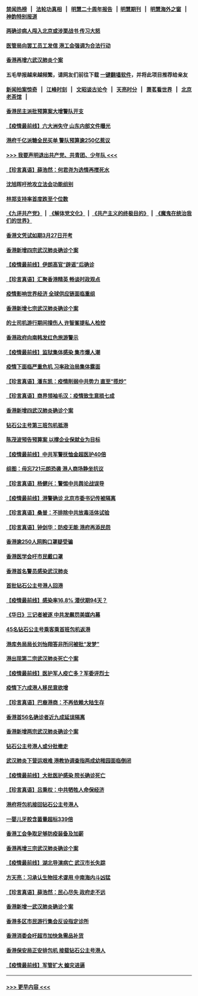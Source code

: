 #### [禁闻热榜](热点新闻.md?=0)  &nbsp;&nbsp;|&nbsp;&nbsp; [法轮功真相](https://github.com/gfw-breaker/truth/blob/master/README.md?=0) &nbsp;&nbsp;|&nbsp;&nbsp; [明慧二十周年报告](https://github.com/gfw-breaker/mh-reports/blob/master/README.md?=0) &nbsp;&nbsp;|&nbsp;&nbsp;[明慧期刊](https://github.com/gfw-breaker/mh-qikan) &nbsp;&nbsp;|&nbsp;&nbsp; [明慧海外之窗](https://github.com/gfw-breaker/mh-news/blob/master/README.md?=0) &nbsp;&nbsp;|&nbsp;&nbsp; [神韵特别报道](https://github.com/gfw-breaker/mh-news/blob/master/shenyun.md?=0)
#### [两确诊病人闯入北京或涉栗战书 传习大怒](../pages/nsc415/n11901180.md?t=02280631) 
#### [医管局向罢工员工发信 港工会强调为合法行动](../pages/nsc415/n11898870.md?t=02280631) 
#### [香港再增六武汉肺炎个案](../pages/nsc415/n11898843.md?t=02280631) 
#### 五毛举报越来越频繁，请网友们前往下载 [一键翻墙软件](https://github.com/gfw-breaker/ssr-accounts)，并将此项目推荐给亲友
#### [新闻拍案惊奇](https://github.com/gfw-breaker/banned-news/blob/master/pages/link4.md) &nbsp;&nbsp;|&nbsp;&nbsp; [江峰时刻](https://github.com/gfw-breaker/banned-news/blob/master/pages/link4.md) &nbsp;&nbsp;|&nbsp;&nbsp; [文昭谈古论今](https://github.com/gfw-breaker/banned-news/blob/master/pages/link4.md) &nbsp;&nbsp;|&nbsp;&nbsp; [天亮时分](https://github.com/gfw-breaker/banned-news/blob/master/pages/link4.md) &nbsp;&nbsp;|&nbsp;&nbsp; [萧茗看世界](https://github.com/gfw-breaker/banned-news/blob/master/pages/link4.md) &nbsp;&nbsp;|&nbsp;&nbsp; [北京老茶馆](https://github.com/gfw-breaker/banned-news/blob/master/pages/link4.md) &nbsp;&nbsp;|&nbsp;&nbsp; 
#### [香港民主派批预算案大增警队开支](../pages/nsc415/n11898813.md?t=02280631) 
#### [【疫情最前线】六大洲失守 山东内部文件曝光](../pages/nsc415/n11898455.md?t=02280631) 
#### [港府千亿派糖全民买单 警队预算逾250亿惹议](../pages/nsc415/n11898608.md?t=02280631) 
#### [>>> 我要声明退出共产党、共青团、少年队 <<<](https://github.com/begood0513/goodnews/blob/master/quit/letter.md) 
#### [【珍言真语】薛浩然：何君尧为选情再搅死水](../pages/nsc415/n11898269.md?t=02280631) 
#### [沈旭晖吁抢攻立法会功能组别](../pages/nsc415/n11896084.md?t=02280631) 
#### [林郑支持率首度跌至个位数](../pages/nsc415/n11896058.md?t=02280631) 
#### [《九评共产党》](https://github.com/begood0513/9ping.md/blob/master/README.md) &nbsp;|&nbsp; [《解体党文化》](../../../../jtdwh.md/blob/master/README.md)  &nbsp;|&nbsp; [《共产主义的终极目的》](../../../../gczydzjmd.md/blob/master/README.md) &nbsp;|&nbsp; [《魔鬼在统治我们的世界》](../../../../mgztzwmdsj.md/blob/master/README.md) 
#### [香港文凭试如期3月27日开考](../pages/nsc415/n11896055.md?t=02280631) 
#### [香港新增四宗武汉肺炎确诊个案](../pages/nsc415/n11896040.md?t=02280631) 
#### [【疫情最前线】伊朗高官“辟谣”后确诊](../pages/nsc415/n11895902.md?t=02280631) 
#### [【珍言真语】汇聚香港精英 畅谈时政观点](../pages/nsc415/n11895733.md?t=02280631) 
#### [疫情影响世界经济 全球供应链面临重组](../pages/nsc415/n11895634.md?t=02280631) 
#### [香港新增七宗武汉肺炎确诊个案](../pages/nsc415/n11893498.md?t=02280631) 
#### [的士司机游行期间撞伤人 许智峯提私人检控](../pages/nsc415/n11893483.md?t=02280631) 
#### [香港政府向南韩发红色旅游警示](../pages/nsc415/n11893398.md?t=02280631) 
#### [【疫情最前线】监狱集体感染 集市爆人潮](../pages/nsc415/n11893181.md?t=02280631) 
#### [疫情下面临严重危机  习率政治局集体露面](../pages/nsc415/n11893305.md?t=02280631) 
#### [【珍言真语】潘东凯：疫情削弱中共势力 直至“揽炒”](../pages/nsc415/n11892866.md?t=02280631) 
#### [【珍言真语】商界领袖毛汉：疫情致生意损七成](../pages/nsc415/n11890348.md?t=02280631) 
#### [香港新增四武汉肺炎确诊个案](../pages/nsc415/n11890610.md?t=02280631) 
#### [钻石公主号第三班包机抵港](../pages/nsc415/n11890645.md?t=02280631) 
#### [陈茂波预告预算案 以撑企业保就业为目标](../pages/nsc415/n11890574.md?t=02280631) 
#### [【疫情最前线】中共军警抚恤金超医护40倍](../pages/nsc415/n11890458.md?t=02280631) 
#### [组图：毋忘721元朗恐袭 港人商场静坐抗议](../pages/nsc415/n11876882.md?t=02280631) 
#### [【珍言真语】杨健兴：警惕中共舆论战误导](../pages/nsc415/n11888131.md?t=02280631) 
#### [【疫情最前线】港警确诊 北京市委书记传被隔离](../pages/nsc415/n11886872.md?t=02280631) 
#### [【珍言真语】桑普：不排除中共放毒活体试验](../pages/nsc415/n11886832.md?t=02280631) 
#### [【珍言真语】钟剑华：防疫无能 港府再添民怨](../pages/nsc415/n11884504.md?t=02280631) 
#### [香港逾250人网购口罩疑受骗](../pages/nsc415/n11884388.md?t=02280631) 
#### [香港医学会吁市民戴口罩](../pages/nsc415/n11884367.md?t=02280631) 
#### [香港首名警员感染武汉肺炎](../pages/nsc415/n11884357.md?t=02280631) 
#### [首批钻石公主号港人回港](../pages/nsc415/n11884333.md?t=02280631) 
#### [【疫情最前线】感染率16.8% 潜伏期94天？](../pages/nsc415/n11884256.md?t=02280631) 
#### [《华日》三记者被逐 中共发飙罚美媒内幕](../pages/nsc415/n11884184.md?t=02280631) 
#### [45名钻石公主号乘客乘首班包机返港](../pages/nsc415/n11881770.md?t=02280631) 
#### [港库务局局长刘怡翔答非所问被批“发梦”](../pages/nsc415/n11881752.md?t=02280631) 
#### [港出现第二宗武汉肺炎死亡个案](../pages/nsc415/n11881736.md?t=02280631) 
#### [【疫情最前线】医护军人疫亡多？军委评烈士](../pages/nsc415/n11881655.md?t=02280631) 
#### [疫情下六成港人移民意欲增](../pages/nsc415/n11881699.md?t=02280631) 
#### [【珍言真语】巴裔港商：不再依赖大陆生存](../pages/nsc415/n11881126.md?t=02280631) 
#### [香港首56名确诊者近九成延误隔离](../pages/nsc415/n11879079.md?t=02280631) 
#### [香港新增两宗武汉肺炎确诊个案](../pages/nsc415/n11879064.md?t=02280631) 
#### [钻石公主号港人或分批撤走](../pages/nsc415/n11879029.md?t=02280631) 
#### [武汉肺炎下营运艰难 港教协调查指两成幼稚园面临倒闭](../pages/nsc415/n11878989.md?t=02280631) 
#### [【疫情最前线】大批医护感染 院长确诊死亡](../pages/nsc415/n11878595.md?t=02280631) 
#### [【珍言真语】吕秉权：中共牺牲人命保经济](../pages/nsc415/n11878390.md?t=02280631) 
#### [港府将包机接回钻石公主号港人](../pages/nsc415/n11876352.md?t=02280631) 
#### [一婴儿牙胶含菌量超标339倍](../pages/nsc415/n11876336.md?t=02280631) 
#### [香港工会争取足够防疫装备及加薪](../pages/nsc415/n11876313.md?t=02280631) 
#### [香港再增三宗武汉肺炎确诊个案](../pages/nsc415/n11876297.md?t=02280631) 
#### [【疫情最前线】湖北导演病亡 武汉市长失踪](../pages/nsc415/n11876272.md?t=02280631) 
#### [方天亮：习承认生物技术谬用 中南海内斗凶猛](../pages/nsc415/n11873679.md?t=02280631) 
#### [【珍言真语】薛浩然：民心尽失 政府走不远](../pages/nsc415/n11875838.md?t=02280631) 
#### [香港新增一武汉肺炎确诊个案](../pages/nsc415/n11874044.md?t=02280631) 
#### [香港多区市民游行集会反设指定诊所](../pages/nsc415/n11874017.md?t=02280631) 
#### [香港消委会吁超市加快急需品补货](../pages/nsc415/n11874003.md?t=02280631) 
#### [香港保安局正安排包机 接载钻石公主号港人](../pages/nsc415/n11873932.md?t=02280631) 
#### [【疫情最前线】军管扩大 蝗灾进逼](../pages/nsc415/n11873780.md?t=02280631) 

----
#### [ >>> 更早内容 <<< ](../indexes/nsc415-earlier.md)

